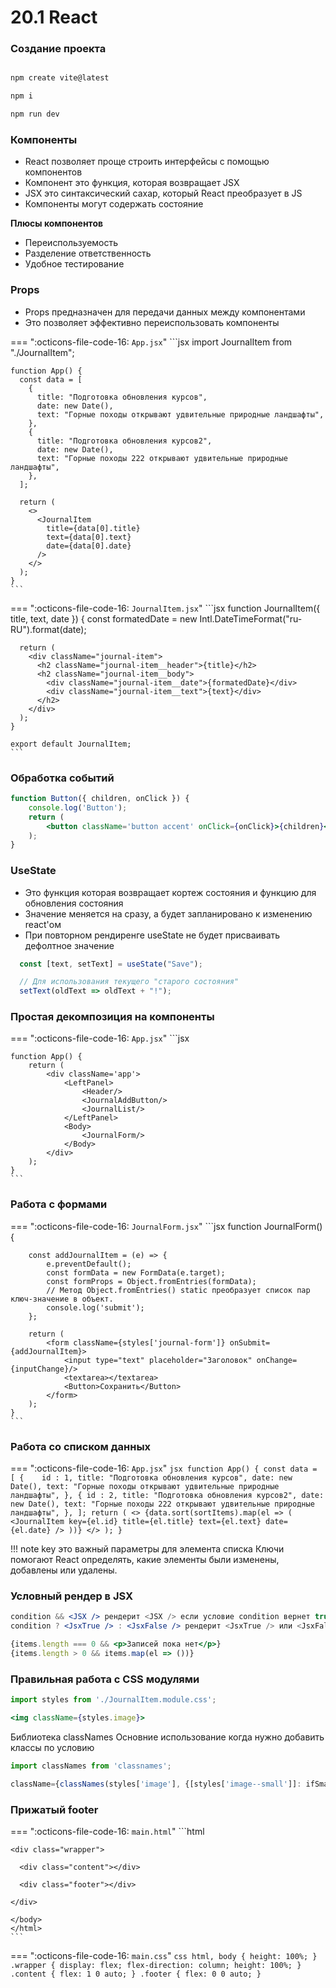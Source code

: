 # 20.1 React


### Создание проекта

```bash

npm create vite@latest

npm i

npm run dev

```

### Компоненты

- React позволяет проще строить интерфейсы с помощью компонентов
- Компонент это функция, которая возвращает JSX
- JSX это синтаксический сахар, который React преобразует в JS
- Компоненты могут содержать состояние

**Плюсы компонентов**

- Переиспользуемость
- Разделение ответственность
- Удобное тестирование

### Props

- Props предназначен для передачи данных между компонентами
- Это позволяет эффективно переиспользовать компоненты

=== ":octicons-file-code-16: `App.jsx`"
    ```jsx
    import JournalItem from "./JournalItem";

    function App() {
      const data = [
        {
          title: "Подготовка обновления курсов",
          date: new Date(),
          text: "Горные походы открывают удвительные природные ландшафты",
        },
        {
          title: "Подготовка обновления курсов2",
          date: new Date(),
          text: "Горные походы 222 открывают удвительные природные ландшафты",
        },
      ];

      return (
        <>
          <JournalItem
            title={data[0].title}
            text={data[0].text}
            date={data[0].date}
          />
        </>
      );
    }
    ```

=== ":octicons-file-code-16: `JournalItem.jsx`"
    ```jsx
      function JournalItem({ title, text, date }) {
      const formatedDate = new Intl.DateTimeFormat("ru-RU").format(date);

      return (
        <div className="journal-item">
          <h2 className="journal-item__header">{title}</h2>
          <h2 className="journal-item__body">
            <div className="journal-item__date">{formatedDate}</div>
            <div className="journal-item__text">{text}</div>
          </h2>
        </div>
      );
    }

    export default JournalItem;
    ```

### Обработка событий

```jsx
function Button({ children, onClick }) {
    console.log('Button');
    return (
        <button className='button accent' onClick={onClick}>{children}</button>
    );
}
```

### UseState

- Это функция которая возвращает кортеж состояния и функцию для обновления состояния
- Значение меняется на сразу, а будет запланировано к изменению react'ом
- При повторном рендиренге useState не будет присваивать дефолтное значение

```jsx
  const [text, setText] = useState("Save");

  // Для использования текущего "старого состояния"
  setText(oldText => oldText + "!");
```

### Простая декомпозиция на компоненты

=== ":octicons-file-code-16: `App.jsx`"
    ```jsx

    function App() {
        return (
            <div className='app'>
                <LeftPanel>
                    <Header/>
                    <JournalAddButton/>
                    <JournalList/>
                </LeftPanel>
                <Body>
                    <JournalForm/>
                </Body>
            </div>
        );
    }
    ```

### Работа с формами

=== ":octicons-file-code-16: `JournalForm.jsx`"
    ```jsx
    function JournalForm() {
        
        const addJournalItem = (e) => {
            e.preventDefault();
            const formData = new FormData(e.target);
            const formProps = Object.fromEntries(formData);
            // Метод Object.fromEntries() static преобразует список пар ключ-значение в объект.
            console.log('submit');
        };

        return (
            <form className={styles['journal-form']} onSubmit={addJournalItem}>
                <input type="text" placeholder="Заголовок" onChange={inputChange}/>
                <textarea></textarea>
                <Button>Сохранить</Button>
            </form>
        );
    }
    ```

### Работа со списком данных

=== ":octicons-file-code-16: `App.jsx`"
    ```jsx
    function App() {
        const data = [
            {   
                id : 1,
                title: "Подготовка обновления курсов",
                date: new Date(),
                text: "Горные походы открывают удвительные природные ландшафты",
            },
            {
                id : 2,
                title: "Подготовка обновления курсов2",
                date: new Date(),
                text: "Горные походы 222 открывают удвительные природные ландшафты",
            },
            ];
            return (
            <>
                {data.sort(sortItems).map(el => (
                    <JournalItem key={el.id}
                        title={el.title}
                        text={el.text}
                        date={el.date}
                    />
                ))}
            </>
        );
    }
    ```

!!! note
    key это важный параметры для элемента списка
    Ключи помогают React определять, какие элементы были изменены, добавлены или удалены.

### Условный рендер в JSX

```jsx
condition && <JSX /> рендерит <JSX /> если условие condition вернет true
condition ? <JsxTrue /> : <JsxFalse /> рендерит <JsxTrue /> или <JsxFalse> в зависимости от того, что вернет условие condition.

{items.length === 0 && <p>Записей пока нет</p>}
{items.length > 0 && items.map(el => ())}
```

### Правильная работа с CSS модулями

```jsx
import styles from './JournalItem.module.css';

<img className={styles.image}>
```

Библиотека classNames
Основние использование когда нужно добавить классы по условию

```jsx
import classNames from 'classnames';

className={classNames(styles['image'], {[styles['image--small']]: ifSmall})}
```


### Прижатый footer

=== ":octicons-file-code-16: `main.html`"
    ```html
    <html>
    <body>

    <div class="wrapper">

      <div class="content"></div>

      <div class="footer"></div>

    </div>

    </body>
    </html>
    ```

=== ":octicons-file-code-16: `main.css`"
    ```css
    html,
    body {
      height: 100%;
    }
    .wrapper {
      display: flex;
      flex-direction: column;
      height: 100%;
    }
    .content {
      flex: 1 0 auto;
    }
    .footer {
      flex: 0 0 auto;
    }
    ```

